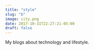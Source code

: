 ```yaml
---
title: "style"
slug: "b"
image: city.png
date: 2017-10-31T22:27:21-05:00
draft: false
---
```


My blogs about technology and lifestyle.